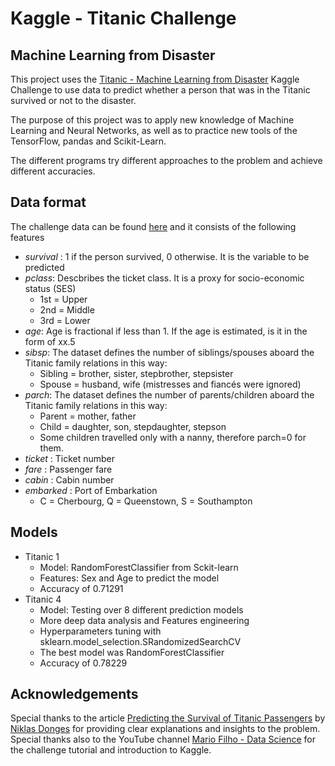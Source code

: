 # Kaggle - Titanic Challenge
## Machine Learning from Disaster

This project uses the [Titanic - Machine Learning from Disaster](https://www.kaggle.com/c/titanic/overview) Kaggle Challenge to use data to predict whether a person that was in the Titanic survived or not to the disaster.

The purpose of this project was to apply new knowledge of Machine Learning and Neural Networks, as well as to practice new tools of the TensorFlow, pandas and Scikit-Learn.

The different programs try different approaches to the problem and achieve different accuracies.

## Data format
The challenge data can be found [here](https://www.kaggle.com/c/titanic/data) and it consists of the following features

* *survival* : 1 if the person survived, 0 otherwise. It is the variable to be predicted
* *pclass*: Descbribes the ticket class. It is a proxy for socio-economic status (SES)
  * 1st = Upper
  * 2nd = Middle
  * 3rd = Lower
* *age*: Age is fractional if less than 1. If the age is estimated, is it in the form of xx.5
* *sibsp*: The dataset defines the number of siblings/spouses aboard the Titanic family relations in this way:
  * Sibling = brother, sister, stepbrother, stepsister
  * Spouse = husband, wife (mistresses and fiancés were ignored)
* *parch*: The dataset defines the number of parents/children aboard the Titanic family relations in this way:
  * Parent = mother, father
  * Child = daughter, son, stepdaughter, stepson
  * Some children travelled only with a nanny, therefore parch=0 for them.
* *ticket* : Ticket number
* *fare* : Passenger fare
* *cabin* : Cabin number
* *embarked* : Port of Embarkation
  * C = Cherbourg, Q = Queenstown, S = Southampton

## Models

* Titanic 1
  * Model: RandomForestClassifier from Sckit-learn
  * Features: Sex and Age to predict the model
  * Accuracy of 0.71291
* Titanic 4
  * Model: Testing over 8 different prediction models
  * More deep data analysis and Features engineering
  * Hyperparameters tuning with sklearn.model_selection.SRandomizedSearchCV
  * The best model was RandomForestClassifier
  * Accuracy of 0.78229

## Acknowledgements

Special thanks to the article [Predicting the Survival of Titanic Passengers](https://towardsdatascience.com/predicting-the-survival-of-titanic-passengers-30870ccc7e8) by [Niklas Donges](https://towardsdatascience.com/@n.donges) for providing clear explanations and insights to the problem. Special thanks also to the YouTube channel [Mario Filho - Data Science](https://www.youtube.com/channel/UCIFd_i2iwYox1PPm9rD8wFA) for the challenge tutorial and introduction to Kaggle.
